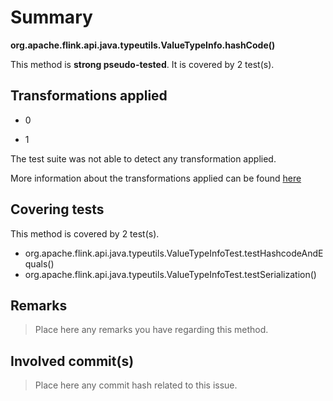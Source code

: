 # Summary
**org.apache.flink.api.java.typeutils.ValueTypeInfo.hashCode()**

This method is **strong pseudo-tested**.
It is covered by 2 test(s). 


## Transformations applied

- 0

- 1


The test suite was not able to detect any transformation applied.

More information about the transformations applied can be found [here](https://github.com/STAMP-project/pitest-descartes)

## Covering tests
This method is covered by 2 test(s).
* org.apache.flink.api.java.typeutils.ValueTypeInfoTest.testHashcodeAndEquals()
* org.apache.flink.api.java.typeutils.ValueTypeInfoTest.testSerialization()


## Remarks
> Place here any remarks you have regarding this method.

## Involved commit(s)

> Place here any commit hash related to this issue.
